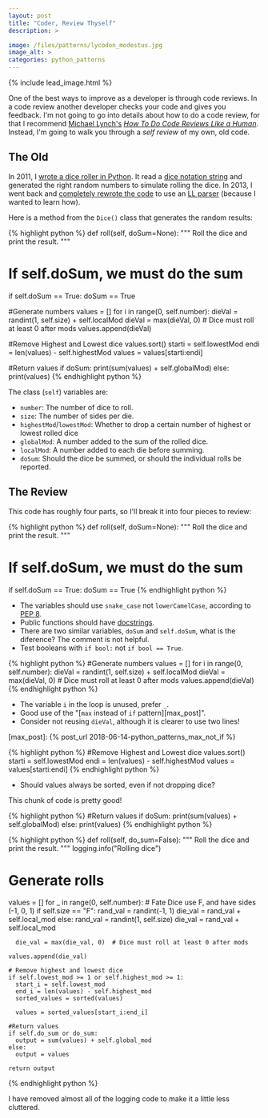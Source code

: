 ```yaml
---
layout: post
title: "Coder, Review Thyself"
description: >

image: /files/patterns/lycodon_modestus.jpg
image_alt: >
categories: python_patterns
---
```


{% include lead_image.html %}

One of the best ways to improve as a developer is through code reviews. In a
code review another developer checks your code and gives you feedback. I'm not
going to go into details about how to do a code review, for that I recommend
[Michael Lynch's][ml_twitter] [_How To Do Code Reviews Like a
Human_][like_a_human]. Instead, I'm going to walk you through a _self review_
of my own, old code.

[ml_twitter]: https://twitter.com/deliberatecoder
[like_a_human]: https://mtlynch.io/human-code-reviews-1/

## The Old

In 2011, I [wrote a dice roller in Python][2011_code]. It read a [dice
notation string][dice_notation] and generated the right random numbers to
simulate rolling the dice. In 2013, I went back and [completely rewrote the
code][2013_code] to use an [LL parser][ll_parser] (because I wanted to learn
how).

[2011_code]: https://github.com/agude/Dice/blob/48b37b24dee336ede767e31ec888894ba139a27b/dice.py
[dice_notation]: https://en.wikipedia.org/wiki/Dice_notation
[2013_code]: https://github.com/agude/Dice/blob/bd22217c74bf1b1605759d8bb0da4db30671e6f8/dice.py
[ll_parser]: https://en.wikipedia.org/wiki/LL_parser

Here is a method from the `Dice()` class that generates the random results:

{% highlight python %}
def roll(self, doSum=None):
  """ Roll the dice and print the result. """
  # If self.doSum, we must do the sum
  if self.doSum == True:
    doSum == True

  #Generate numbers
  values = []
  for i in range(0, self.number):
    dieVal = randint(1, self.size) + self.localMod
    dieVal = max(dieVal, 0)  # Dice must roll at least 0 after mods
    values.append(dieVal)

  #Remove Highest and Lowest dice
  values.sort()
  starti = self.lowestMod
  endi = len(values) - self.highestMod
  values = values[starti:endi]

  #Return values
  if doSum:
    print(sum(values) + self.globalMod)
  else:
    print(values)
{% endhighlight python %}

The class (`self`) variables are:

- `number`: The number of dice to roll.
- `size`: The number of sides per die.
- `highestMod`/`lowestMod`: Whether to drop a certain number of highest or
  lowest rolled dice
- `globalMod`: A number added to the sum of the rolled dice.
- `localMod`: A number added to each die before summing.
- `doSum`: Should the dice be summed, or should the individual rolls be
reported.

[2018_code]: https://github.com/agude/Dice/blob/cf96a6629b9f4e58813bf45b25a567f630c8f711/dice/dice.py

## The Review

This code has roughly four parts, so I'll break it into four pieces to review:

{% highlight python %}
def roll(self, doSum=None):
  """ Roll the dice and print the result. """
  # If self.doSum, we must do the sum
  if self.doSum == True:
    doSum == True
{% endhighlight python %}

  - The variables should use `snake_case` not `lowerCamelCase`, according to [PEP 8][pep8].
  - Public functions should have [docstrings][pep257]. 
  - There are two similar variables, `doSum` and `self.doSum`, what is the diference? The comment is not helpful.
  - Test booleans with `if bool:` not `if bool == True`.

[pep257]: https://www.python.org/dev/peps/pep-0257/
[pep8]: https://www.python.org/dev/peps/pep-0008/

{% highlight python %}
  #Generate numbers
  values = []
  for i in range(0, self.number):
    dieVal = randint(1, self.size) + self.localMod
    dieVal = max(dieVal, 0)  # Dice must roll at least 0 after mods
    values.append(dieVal)
{% endhighlight python %}

- The variable `i` in the loop is unused, prefer `_`. 
- Good use of the "[`max` instead of `if` pattern][max_post]".
- Consider not reusing `dieVal`, although it is clearer to use two lines!

[max_post]: {% post_url 2018-06-14-python_patterns_max_not_if %}

{% highlight python %}
  #Remove Highest and Lowest dice
  values.sort()
  starti = self.lowestMod
  endi = len(values) - self.highestMod
  values = values[starti:endi]
{% endhighlight python %}

- Should values always be sorted, even if not dropping dice?

This chunk of code is pretty good!

{% highlight python %}
  #Return values
  if doSum:
    print(sum(values) + self.globalMod)
  else:
    print(values)
{% endhighlight python %}



{% highlight python %}
def roll(self, do_sum=False):
  """ Roll the dice and print the result. """
  logging.info("Rolling dice")
  # Generate rolls
  values = []
  for _ in range(0, self.number):
    # Fate Dice use F, and have sides (-1, 0, 1)
    if self.size == "F":
      rand_val = randint(-1, 1)
      die_val = rand_val + self.local_mod
    else:
      rand_val = randint(1, self.size)
      die_val = rand_val + self.local_mod

      die_val = max(die_val, 0)  # Dice must roll at least 0 after mods

    values.append(die_val)

    # Remove highest and lowest dice
    if self.lowest_mod >= 1 or self.highest_mod >= 1:
      start_i = self.lowest_mod
      end_i = len(values) - self.highest_mod
      sorted_values = sorted(values)

      values = sorted_values[start_i:end_i]

    #Return values
    if self.do_sum or do_sum:
      output = sum(values) + self.global_mod
    else:
      output = values

    return output
{% endhighlight python %}

I have removed almost all of the logging code to make it a little less
cluttered.
